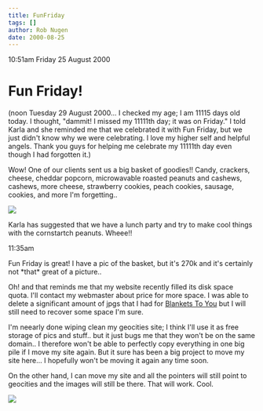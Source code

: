 ```yaml
---
title: FunFriday
tags: []
author: Rob Nugen
date: 2000-08-25
---
```


<p class=date>10:51am Friday 25 August 2000

<h1>Fun Friday!</h1>

<p class=note>(noon Tuesday 29 August 2000...  I checked my age; I am
11115 days old today.  I thought, "dammit! I missed my 11111th day; it
was on Friday." I told Karla and she reminded me that we celebrated it
with Fun Friday, but we just didn't know why we were celebrating.  I
love my higher self and helpful angels.  Thank you guys for helping me
celebrate my 11111th day even though I had forgotten it.)

<p>Wow!  One of our clients sent us a big basket of goodies!!  Candy,
crackers, cheese, cheddar popcorn, microwavable roasted peanuts and cashews,
cashews, more cheese, strawberry cookies, peach cookies, sausage, cookies,
and more I'm forgetting..

<p><img src="/images/work/FSD/2000aug25_treats.jpg">

<p>Karla has suggested that we have a lunch party and try to make cool
things with the cornstartch peanuts.  Wheee!!

<p class=date>11:35am

<p>Fun Friday is great!  I have a pic of the basket, but it's 270k and it's
certainly not *that* great of a picture..

<p>Oh!  and that reminds me that my website recently filled its disk space
quota.  I'll contact my webmaster about price for more space.  I was able to
delete a significant amount of jpgs that I had for <a
href="http://www.blanketstoyou.com">Blankets To You</a> but I will still
need to recover some space I'm sure.

<p>I'm neearly done wiping clean my geocities site; I think I'll use it as
free storage of pics and stuff.. but it just bugs me that they won't be on
the same domain..  I therefore won't be able to perfectly copy everything in
one big pile if I move my site again.   But it sure has been a big project
to move my site here...  I hopefully won't be moving it again any time soon.

<p>On the other hand, I can move my site and all the pointers will still
point to geocities and the images will still be there.  That will work.
Cool.

<p><img src="/images/rob/wL-ROB.gif">

